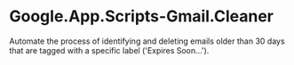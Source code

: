 # Google.App.Scripts-Gmail.Cleaner
Automate the process of identifying and deleting emails older than 30 days that are tagged with a specific label ('Expires Soon...').
